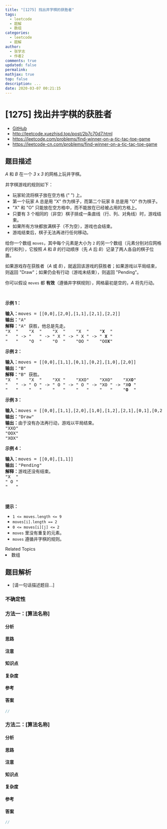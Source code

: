 ```yaml
---
title: "[1275] 找出井字棋的获胜者"
tags:
  - leetcode
  - 题解
  - 数组
categories:
  - leetcode
  - 题解
author:
  - 张学志
  - 作者2
comments: true
updated: false
permalink:
mathjax: true
top: false
description: ...
date: 2020-03-07 00:21:15
---
```



# [1275] 找出井字棋的获胜者
* [GitHub](https://github.com/algoboy101/LeetCodeCrowdsource/tree/master/_posts/QA/%5B1275%5D%20%E6%89%BE%E5%87%BA%E4%BA%95%E5%AD%97%E6%A3%8B%E7%9A%84%E8%8E%B7%E8%83%9C%E8%80%85.md)
* http://leetcode.xuezhisd.top/post/2b7c70d7.html
* https://leetcode.com/problems/find-winner-on-a-tic-tac-toe-game
* https://leetcode-cn.com/problems/find-winner-on-a-tic-tac-toe-game


## 题目描述

<p><em>A</em> 和&nbsp;<em>B</em>&nbsp;在一个&nbsp;<em>3</em>&nbsp;x&nbsp;<em>3</em>&nbsp;的网格上玩井字棋。</p>

<p>井字棋游戏的规则如下：</p>

<ul>
	<li>玩家轮流将棋子放在空方格 (&quot; &quot;) 上。</li>
	<li>第一个玩家 A 总是用&nbsp;&quot;X&quot; 作为棋子，而第二个玩家 B 总是用 &quot;O&quot; 作为棋子。</li>
	<li>&quot;X&quot; 和 &quot;O&quot; 只能放在空方格中，而不能放在已经被占用的方格上。</li>
	<li>只要有 3 个相同的（非空）棋子排成一条直线（行、列、对角线）时，游戏结束。</li>
	<li>如果所有方块都放满棋子（不为空），游戏也会结束。</li>
	<li>游戏结束后，棋子无法再进行任何移动。</li>
</ul>

<p>给你一个数组 <code>moves</code>，其中每个元素是大小为 <code>2</code> 的另一个数组（元素分别对应网格的行和列），它按照 <em>A</em> 和 <em>B</em> 的行动顺序（先 <em>A</em> 后 <em>B</em>）记录了两人各自的棋子位置。</p>

<p>如果游戏存在获胜者（<em>A</em> 或 <em>B</em>），就返回该游戏的获胜者；如果游戏以平局结束，则返回 &quot;Draw&quot;；如果仍会有行动（游戏未结束），则返回 &quot;Pending&quot;。</p>

<p>你可以假设&nbsp;<code>moves</code>&nbsp;都 <strong>有效</strong>（遵循井字棋规则），网格最初是空的，<em>A</em> 将先行动。</p>

<p>&nbsp;</p>

<p><strong>示例 1：</strong></p>

<pre><strong>输入：</strong>moves = [[0,0],[2,0],[1,1],[2,1],[2,2]]
<strong>输出：</strong>&quot;A&quot;
<strong>解释：</strong>&quot;A&quot; 获胜，他总是先走。
&quot;X  &quot;    &quot;X  &quot;    &quot;X  &quot;    &quot;X  &quot;    &quot;<strong>X</strong>  &quot;
&quot;   &quot; -&gt; &quot;   &quot; -&gt; &quot; X &quot; -&gt; &quot; X &quot; -&gt; &quot; <strong>X</strong> &quot;
&quot;   &quot;    &quot;O  &quot;    &quot;O  &quot;    &quot;OO &quot;    &quot;OO<strong>X</strong>&quot;
</pre>

<p><strong>示例 2：</strong></p>

<pre><strong>输入：</strong>moves = [[0,0],[1,1],[0,1],[0,2],[1,0],[2,0]]
<strong>输出：</strong>&quot;B&quot;
<strong>解释：</strong>&quot;B&quot; 获胜。
&quot;X  &quot;    &quot;X  &quot;    &quot;XX &quot;    &quot;XXO&quot;    &quot;XXO&quot;    &quot;XX<strong>O</strong>&quot;
&quot;   &quot; -&gt; &quot; O &quot; -&gt; &quot; O &quot; -&gt; &quot; O &quot; -&gt; &quot;XO &quot; -&gt; &quot;X<strong>O</strong> &quot; 
&quot;   &quot;    &quot;   &quot;    &quot;   &quot;    &quot;   &quot;    &quot;   &quot;    &quot;<strong>O</strong>  &quot;
</pre>

<p><strong>示例 3：</strong></p>

<pre><strong>输入：</strong>moves = [[0,0],[1,1],[2,0],[1,0],[1,2],[2,1],[0,1],[0,2],[2,2]]
<strong>输出：</strong>&quot;Draw&quot;
<strong>输出：</strong>由于没有办法再行动，游戏以平局结束。
&quot;XXO&quot;
&quot;OOX&quot;
&quot;XOX&quot;
</pre>

<p><strong>示例 4：</strong></p>

<pre><strong>输入：</strong>moves = [[0,0],[1,1]]
<strong>输出：</strong>&quot;Pending&quot;
<strong>解释：</strong>游戏还没有结束。
&quot;X  &quot;
&quot; O &quot;
&quot;   &quot;
</pre>

<p>&nbsp;</p>

<p><strong>提示：</strong></p>

<ul>
	<li><code>1 &lt;= moves.length &lt;= 9</code></li>
	<li><code>moves[i].length == 2</code></li>
	<li><code>0 &lt;= moves[i][j] &lt;= 2</code></li>
	<li><code>moves</code>&nbsp;里没有重复的元素。</li>
	<li><code>moves</code> 遵循井字棋的规则。</li>
</ul>
<div><div>Related Topics</div><div><li>数组</li></div></div>


## 题目解析
* [请一句话描述题目...]

### 不确定性


### 方法一：[算法名称]

#### 分析

#### 思路

#### 注意

#### 知识点

#### 复杂度

#### 参考

#### 答案

```cpp
//
```


### 方法二：[算法名称]

#### 分析

#### 思路

#### 注意

#### 知识点

#### 复杂度

#### 参考

#### 答案

```cpp
//
```


